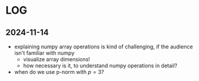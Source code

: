 # LOG

## 2024-11-14

- explaining numpy array operations is kind of challenging, if the audience isn't familiar with numpy
    - visualize array dimensions!
    - how necessary is it, to understand numpy operations in detail?
- when do we use p-norm with $p=3$?
